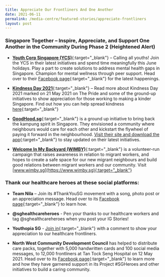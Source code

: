 ```yaml
---
title: Appreciate Our Frontliners And One Another
date: 2021-06-11
permalink: /media-centre/featured-stories/appreciate-frontliners
layout: post
---
```



### Singapore Together – Inspire, Appreciate, and Support One Another in the Community During Phase 2 (Heightened Alert)

* [**Youth Corp Singapore (YCS)**](https://www.youthcorps.gov.sg){:target="_blank"} – Calling all youths! Join the YCS in their latest initiatives and spend time meaningfully this June holidays. Play a part to create solutions to address mental health gaps in Singapore. Champion for mental wellness through peer support. Head over to their [Facebook page]( https://www.facebook.com/youthcorpssg/){:target="_blank"} for the latest happenings.

* [**Kindness Day 2021**](https://pride.kindness.sg/kindness-day-sg-2021/){:target="_blank"} – Read more about Kindness Day 2021 marked on 21 May 2021 on The Pride and some of the ground-up initiatives to show appreciation for those working to making a kinder Singapore. Find out how you can help spread kindness [here](https://pride.kindness.sg/kindness-day-sg-2021/){:target="_blank"}
 
* [**GoodHood.sg**](https://www.goodhoodsg.com){:target="_blank"} is a ground up initiative to bring back the kampung spirit in Singapore. They envisioned a community where neighbours would care for each other and kickstart the flywheel of paying it forward in the neighbourhood. [Visit their site and download the app](https://www.goodhoodsg.com){:target="_blank"} to stay updated on their latest initiatives. 

* [**Welcome In My Backyard (WIMBY)**](https://www.wimby.sg){:target="_blank"} is a volunteer-run campaign that raises awareness in relation to migrant workers, and hopes to create a safe space for our new migrant neighbours and build good relations between migrant workers and our community. Visit [www.wimby.sg](https://www.wimby.sg){:target="_blank"} 


### Thank our healthcare heroes at these social platforms:
* **Team Nila** – Join its #ThankYouSG movement with a song, photo post or an appreciation message. Head over to its [Facebook page]( https://www.facebook.com/170118813149118/posts/1878323215661994/){:target="_blank"} to learn how.

*	**@sghealthcareheroes** - Pen your thanks to our healthcare workers and tag @sghealthcareheroes when you post your IG Stories!

*	**Youthopia SG** - [Join in](https://www.facebook.com/106517704482191/posts/274528057681154/){:target="_blank"} with a comment to show your appreciation to our healthcare frontliners.

*	**North West Community Development Council** has helped to distribute care packs, together with 5,000 handwritten cards and 100 social media messages, to 12,000 frontliners at Tan Tock Seng Hospital on 12 May 2021. Head over to its [Facebook page](https://www.facebook.com/nwcdc){:target="_blank"} to learn more and how they have garnered support in its Project #SGHeroes and other initiatives to build a caring community.

